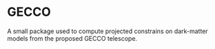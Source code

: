 # GECCO
A small package used to compute projected constrains on dark-matter models from 
the proposed GECCO telescope.
